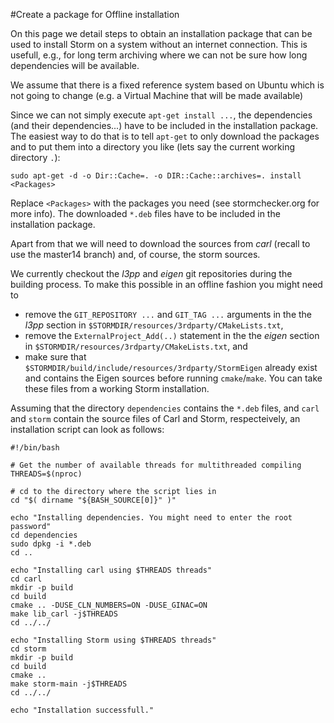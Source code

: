 #Create a package for Offline installation

On this page we detail steps to obtain an installation package that can be used to install Storm on a system without an internet connection.
This is usefull, e.g., for long term archiving where we can not be sure how long dependencies will be available.

We assume that there is a fixed reference system based on Ubuntu which is not going to change (e.g. a Virtual Machine that will be made available)

Since we can not simply execute `apt-get install ...`, the dependencies (and their dependencies...) have to be included in the installation package.
The easiest way to do that is to tell `apt-get` to only download the packages and to put them into a directory you like (lets say the current working directory `.`):
```console
sudo apt-get -d -o Dir::Cache=. -o DIR::Cache::archives=. install <Packages>
```

Replace `<Packages>` with the packages you need (see stormchecker.org for more info).
The downloaded `*.deb` files have to be included in the installation package.

Apart from that we will need to download the sources from _carl_ (recall to use the master14 branch) and, of course, the storm sources.

We currently checkout the _l3pp_ and _eigen_ git repositories during the building process. To make this possible in an offline fashion you might need to
 
 * remove the `GIT_REPOSITORY ...` and `GIT_TAG ...` arguments in the the _l3pp_ section in `$STORMDIR/resources/3rdparty/CMakeLists.txt`,
 * remove the `ExternalProject_Add(..)` statement in the the _eigen_ section in `$STORMDIR/resources/3rdparty/CMakeLists.txt`, and
 * make sure that `$STORMDIR/build/include/resources/3rdparty/StormEigen` already exist and contains the Eigen sources before running `cmake`/`make`. You can take these files from a working Storm installation.
 
Assuming that the directory `dependencies` contains the `*.deb` files, and `carl` and `storm` contain the source files of Carl and Storm, respecteively, an installation script can look as follows:

```console
#!/bin/bash

# Get the number of available threads for multithreaded compiling
THREADS=$(nproc)

# cd to the directory where the script lies in
cd "$( dirname "${BASH_SOURCE[0]}" )"

echo "Installing dependencies. You might need to enter the root password"
cd dependencies
sudo dpkg -i *.deb
cd ..

echo "Installing carl using $THREADS threads"
cd carl
mkdir -p build
cd build
cmake .. -DUSE_CLN_NUMBERS=ON -DUSE_GINAC=ON
make lib_carl -j$THREADS
cd ../../

echo "Installing Storm using $THREADS threads"
cd storm
mkdir -p build
cd build
cmake ..
make storm-main -j$THREADS
cd ../../

echo "Installation successfull."
```
